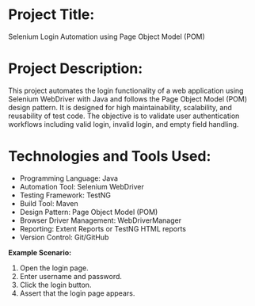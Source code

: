 # Project Title:
Selenium Login Automation using Page Object Model (POM)

# Project Description:
This project automates the login functionality of a web application using Selenium WebDriver with Java and follows the Page Object Model (POM) design pattern. It is designed for high maintainability, scalability, and reusability of test code. The objective is to validate user authentication workflows including valid login, invalid login, and empty field handling.

# Technologies and Tools Used:
* Programming Language: Java
* Automation Tool: Selenium WebDriver
* Testing Framework: TestNG
* Build Tool: Maven
* Design Pattern: Page Object Model (POM)
* Browser Driver Management: WebDriverManager
* Reporting: Extent Reports or TestNG HTML reports
* Version Control: Git/GitHub
  
**Example Scenario:**
  1. Open the login page.
  2. Enter username and password.
  3. Click the login button.
  4. Assert that the login page appears.
